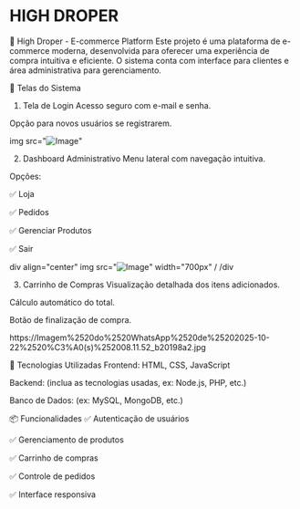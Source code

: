 # HIGH DROPER

🛒 High Droper - E-commerce Platform
Este projeto é uma plataforma de e-commerce moderna, desenvolvida para oferecer uma experiência de compra intuitiva e eficiente. O sistema conta com interface para clientes e área administrativa para gerenciamento.

📸 Telas do Sistema
1. Tela de Login
Acesso seguro com e-mail e senha.

Opção para novos usuários se registrarem.


img src="![Image](https://github.com/user-attachments/assets/61f2ec48-51ca-41b7-9964-e0c4d45571a5)" 


2. Dashboard Administrativo
Menu lateral com navegação intuitiva.

Opções:

✅ Loja

✅ Pedidos

✅ Gerenciar Produtos

✅ Sair

div align="center"
img src="![Image](https://github.com/user-attachments/assets/1a775edd-ca9a-4b75-a30e-1322e02a7df0)" width="700px" /
/div


3. Carrinho de Compras
Visualização detalhada dos itens adicionados.

Cálculo automático do total.

Botão de finalização de compra.

https://Imagem%2520do%2520WhatsApp%2520de%25202025-10-22%2520%C3%A0(s)%252008.11.52_b20198a2.jpg

🚀 Tecnologias Utilizadas
Frontend: HTML, CSS, JavaScript

Backend: (inclua as tecnologias usadas, ex: Node.js, PHP, etc.)

Banco de Dados: (ex: MySQL, MongoDB, etc.)

📦 Funcionalidades
✅ Autenticação de usuários

✅ Gerenciamento de produtos

✅ Carrinho de compras

✅ Controle de pedidos

✅ Interface responsiva
